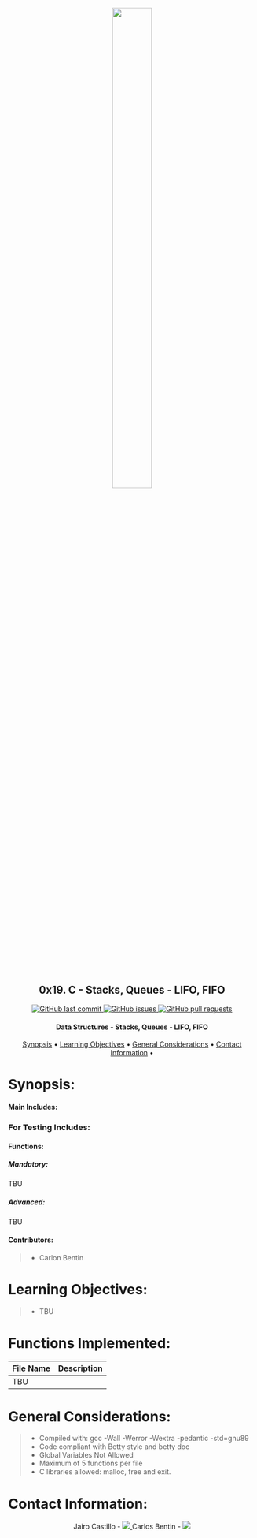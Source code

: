 <h1 align="center" >
<br>
    <img src="https://assets.website-files.com/6105315644a26f77912a1ada/610540e8b4cd6969794fe673_Holberton_School_logo-04-04.svg" height="50%" width="40%">
</h1>

<h2 align="center">
    0x19. C - Stacks, Queues - LIFO, FIFO
</h2>

<p align="center">
    <a href="https://github.com/j4ir0st/monty/commits/main">
        <img src="https://img.shields.io/github/last-commit/j4ir0st/monty.svg?style=flat-square&logo=github&logoColor=white" alt="GitHub last commit">
    </a>
    <a href="https://github.com/j4ir0st/monty/issues">
    <img src="https://img.shields.io/github/last-commit/j4ir0st/monty.svg?style=flat-square&logo=github&logoColor=white"
         alt="GitHub issues">
    </a>
    <a href="https://github.com/j4ir0st/monty/pulls">
    <img src="https://img.shields.io/github/last-commit/j4ir0st/monty.svg?style=flat-square&logo=github&logoColor=white"
         alt="GitHub pull requests">
    </a>
</p>

<h4 align="center"> Data Structures - Stacks, Queues - LIFO, FIFO </h4>

<p align="center">
    <a href="#Synopsis">Synopsis</a> •
    <a href="#Learning Objectives:">Learning Objectives</a> •
    <a href="#General Considerations:">General Considerations</a> •
    <a href="#Contact Information:">Contact Information</a> •
</p>

# 

# Synopsis:
#### Main Includes:


### For Testing Includes:

#### Functions:
##### Mandatory:
TBU

##### Advanced:
TBU

#### Contributors:
> * Carlon Bentin

# Learning Objectives:

> * TBU 
# Functions Implemented:

|             File Name                  |   Description    				   	| 
|----------------------------------------|------------------------------------------------------|
| TBU                                    |                                                      |


# General Considerations:
> * Compiled with: gcc -Wall -Werror -Wextra -pedantic -std=gnu89
> * Code compliant with Betty style and betty doc
> * Global Variables Not Allowed
> * Maximum of 5 functions per file
> * C libraries allowed: malloc, free and exit.

# Contact Information:

<p align="center">
Jairo Castillo -
<a href="https://github.com/j4ir0st">
        <img src="https://img.shields.io/badge/Jairo-mainPage-lightgrey">
</a>
Carlos Bentin -
<a href="https://github.com/Benkdel">
        <img src="https://img.shields.io/badge/Carlos-mainPage-blue">
</a>
</p>
